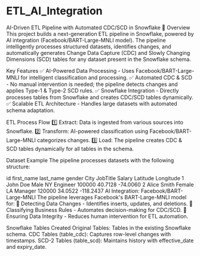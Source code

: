 # ETL_AI_Integration
AI-Driven ETL Pipeline with Automated CDC/SCD in Snowflake 🚀
Overview
This project builds a next-generation ETL pipeline in Snowflake, powered by AI integration (Facebook/BART-Large-MNLI model). The pipeline intelligently processes structured datasets, identifies changes, and automatically generates Change Data Capture (CDC) and Slowly Changing Dimensions (SCD) tables for any dataset present in the Snowflake schema.

Key Features
✅ AI-Powered Data Processing - Uses Facebook/BART-Large-MNLI for intelligent classification and processing.
✅ Automated CDC & SCD - No manual intervention is needed; the pipeline detects changes and applies Type-1 & Type-2 SCD rules.
✅ Snowflake Integration - Directly processes tables from Snowflake and creates CDC/SCD tables dynamically.
✅ Scalable ETL Architecture - Handles large datasets with automated schema adaptation.

ETL Process Flow
1️⃣ Extract: Data is ingested from various sources into Snowflake.
2️⃣ Transform: AI-powered classification using Facebook/BART-Large-MNLI categorizes changes.
3️⃣ Load: The pipeline creates CDC & SCD tables dynamically for all tables in the schema.

Dataset Example
The pipeline processes datasets with the following structure:

id	first_name	last_name	gender	City	JobTitle	Salary	Latitude	Longitude
1	John	Doe	Male	NY	Engineer	100000	40.7128	-74.0060
2	Alice	Smith	Female	LA	Manager	120000	34.0522	-118.2437
AI Integration: Facebook/BART-Large-MNLI
The pipeline leverages Facebook's BART-Large-MNLI model for:
🔹 Detecting Data Changes - Identifies inserts, updates, and deletions.
🔹 Classifying Business Rules - Automates decision-making for CDC/SCD.
🔹 Ensuring Data Integrity - Reduces human intervention for ETL automation.

Snowflake Tables Created
Original Tables: Tables in the existing Snowflake schema.
CDC Tables (table_cdc): Captures row-level changes with timestamps.
SCD-2 Tables (table_scd): Maintains history with effective_date and expiry_date.
